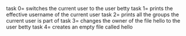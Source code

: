 task 0= switches the current user to the user betty
task 1= prints the effective username of the current user
task 2= prints all the groups the current user is part of
task 3= changes the owner of the file hello to the user betty
task 4= creates an empty file called hello
